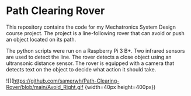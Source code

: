 # Path Clearing Rover

This repository contains the code for my Mechatronics System Design course project. 
The project is a line-following rover that can avoid or push an object located on its path. 

The python scripts were run on a Raspberry Pi 3 B+. Two infrared sensors are used to detect the line. The rover detects a close object using an ultransonic distance sensor.
The rover is equipped with a camera that detects text on the object to decide what action it should take. 

![](https://github.com/samerwh/Path-Clearing-Rover/blob/main/Avoid_Right.gif {width=40px height=400px})